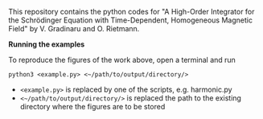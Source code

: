 This repository contains the python codes for "A High-Order Integrator for the Schrödinger Equation with Time-Dependent, Homogeneous Magnetic Field" by V. Gradinaru and O. Rietmann.

**Running the examples**

To reproduce the figures of the work above, open a terminal and run

`python3 <example.py> <~/path/to/output/directory/>`

*  `<example.py>` is replaced by one of the scripts, e.g. harmonic.py
*  `<~/path/to/output/directory/>` is replaced the path to the existing directory where the figures are to be stored